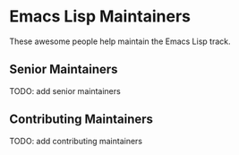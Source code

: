 # Emacs Lisp Maintainers

These awesome people help maintain the Emacs Lisp track.

## Senior Maintainers

TODO: add senior maintainers

## Contributing Maintainers

TODO: add contributing maintainers
